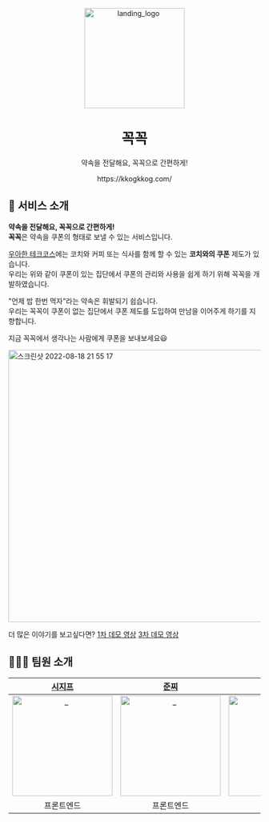 <p align="middle"><img width="200" alt="landing_logo" src="https://user-images.githubusercontent.com/76774809/185396542-5f13e121-2fc9-472f-80c5-8ceb90e76844.PNG">
</p>
<h1 align="middle">꼭꼭</h1>
<p align="middle">약속을 전달해요, 꼭꼭으로 간편하게!</p>
<p align="middle">https://kkogkkog.com/</p>

## 🥇 서비스 소개
**약속을 전달해요, 꼭꼭으로 간편하게!**  
**꼭꼭**은 약속을 쿠폰의 형태로 보낼 수 있는 서비스입니다.

[우아한 테크코스](https://github.com/woowacourse)에는 코치와 커피 또는 식사를 함께 할 수 있는 **코치와의 쿠폰** 제도가 있습니다.  
우리는 위와 같이 쿠폰이 있는 집단에서 쿠폰의 관리와 사용을 쉽게 하기 위해 꼭꼭을 개발하였습니다.

"언제 밥 한번 먹자"라는 약속은 휘발되기 쉽습니다.  
우리는 꼭꼭이 쿠폰이 없는 집단에서 쿠폰 제도를 도입하여 만남을 이어주게 하기를 지향합니다.

지금 꼭꼭에서 생각나는 사람에게 쿠폰을 보내보세요😃

<img width="543" alt="스크린샷 2022-08-18 21 55 17" src="https://user-images.githubusercontent.com/76774809/185399941-57c83d9c-6605-4aef-9ccd-ca7b28da6be5.png">
</p>

더 많은 이야기를 보고싶다면?
[1차 데모 영상](https://youtu.be/AD5pNHNMyrA)
[3차 데모 영상](https://youtu.be/N5IB9lCsjbI)

## 🧑🏻‍💻 팀원 소개

|            [시지프](https://github.com/euijinkk)             |            [준찌](https://github.com/juunzzi)             |             [아서](https://github.com/Hyunta)             |             [정](https://github.com/bugoverdose)             |              [루키](https://github.com/Wishoon)               |             [레오](https://github.com/DWL21)
| :----------------------------------------------------------: | :----------------------------------------------------------: | :----------------------------------------------------------: | :----------------------------------------------------------: | :----------------------------------------------------------: | :----------------------------------------------------------:
| <img src="https://avatars.githubusercontent.com/u/24906022?v=4" width=200px alt="_"/> | <img src="https://avatars.githubusercontent.com/u/78349600?v=4" width=200px alt="_"/> | <img src="https://avatars.githubusercontent.com/u/75936123?v=4" width=200px alt="_"/> | <img src="https://avatars.githubusercontent.com/u/73531614?v=4" width=200px alt="_"> | <img src="https://avatars.githubusercontent.com/u/48710213?v=4" width=200px alt="_"> | <img src="https://avatars.githubusercontent.com/u/76774809?v=4" width=200px alt="_">
|                          프론트엔드                         |                          프론트엔드                         |                           백엔드                           |                           백엔드                           |                           백엔드                           |                           백엔드                          
